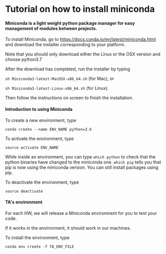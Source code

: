 # Tutorial on how to install miniconda



#### Miniconda is a light weight python package manager for easy management of modules between projects.

To install Miniconda, go to https://docs.conda.io/en/latest/miniconda.html and download the installer corresponding to your platform. 

Note that you should only download either the Linux or the OSX version and choose python3.7

After the download has completed, run the installer by typing

`sh Miniconda3-latest-MacOSX-x86_64.sh` (for Mac), or

`sh Miniconda3-latest-Linux-x86_64.sh` (for Linux).

Then follow the instructions on screen to finish the installation.



#### Introduction to using Miniconda

To create a new environment, type

`conda create --name ENV_NAME python=3.6`

To activate the environment, type

`source activate ENV_NAME`

While inside an environment, you can type `which python` to check that the python binaries have changed to the miniconda one. `which pip` tells you that pip is now using the miniconda version. You can still install packages using pip. 

To deactivate the environment, type

`source deactivate`



#### TA's environment

For each HW, we will release a Miniconda environment for you to test your code.

If it works in the environment, it should work in our machines.

To install the environment, type

`conda env create -f TA_ENV_FILE`

